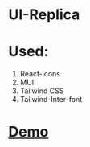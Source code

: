# UI-Replica

# Used:
1. React-icons
2. MUI
3. Tailwind CSS
4. Tailwind-Inter-font


# [Demo](https://materialdepotreplica.netlify.app/)
